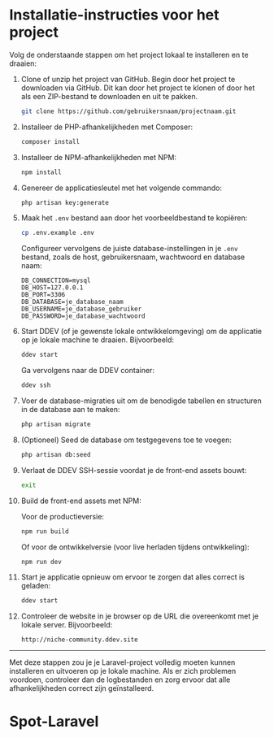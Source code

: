 # Installatie-instructies voor het project

Volg de onderstaande stappen om het project lokaal te installeren en te draaien:

1. Clone of unzip het project van GitHub. Begin door het project te downloaden via GitHub. Dit kan door het project te klonen of door het als een ZIP-bestand te downloaden en uit te pakken.

    ```bash
    git clone https://github.com/gebruikersnaam/projectnaam.git
    ```

2. Installeer de PHP-afhankelijkheden met Composer:

    ```bash
    composer install
    ```

3. Installeer de NPM-afhankelijkheden met NPM:

    ```bash
    npm install
    ```

4. Genereer de applicatiesleutel met het volgende commando:

    ```bash
    php artisan key:generate
    ```

5. Maak het `.env` bestand aan door het voorbeeldbestand te kopiëren:

    ```bash
    cp .env.example .env
    ```

    Configureer vervolgens de juiste database-instellingen in je `.env` bestand, zoals de host, gebruikersnaam, wachtwoord en database naam:

    ```plaintext
    DB_CONNECTION=mysql
    DB_HOST=127.0.0.1
    DB_PORT=3306
    DB_DATABASE=je_database_naam
    DB_USERNAME=je_database_gebruiker
    DB_PASSWORD=je_database_wachtwoord
    ```

6. Start DDEV (of je gewenste lokale ontwikkelomgeving) om de applicatie op je lokale machine te draaien. Bijvoorbeeld:

    ```bash
    ddev start
    ```

    Ga vervolgens naar de DDEV container:

    ```bash
    ddev ssh
    ```

7. Voer de database-migraties uit om de benodigde tabellen en structuren in de database aan te maken:

    ```bash
    php artisan migrate
    ```

8. (Optioneel) Seed de database om testgegevens toe te voegen:

    ```bash
    php artisan db:seed
    ```

9. Verlaat de DDEV SSH-sessie voordat je de front-end assets bouwt:

    ```bash
    exit
    ```

10. Build de front-end assets met NPM:

    Voor de productieversie:

    ```bash
    npm run build
    ```

    Of voor de ontwikkelversie (voor live herladen tijdens ontwikkeling):

    ```bash
    npm run dev
    ```

11. Start je applicatie opnieuw om ervoor te zorgen dat alles correct is geladen:

    ```bash
    ddev start
    ```

12. Controleer de website in je browser op de URL die overeenkomt met je lokale server. Bijvoorbeeld:

    ```
    http://niche-community.ddev.site
    ```

---

Met deze stappen zou je je Laravel-project volledig moeten kunnen installeren en uitvoeren op je lokale machine. Als er zich problemen voordoen, controleer dan de logbestanden en zorg ervoor dat alle afhankelijkheden correct zijn geïnstalleerd.
# Spot-Laravel
